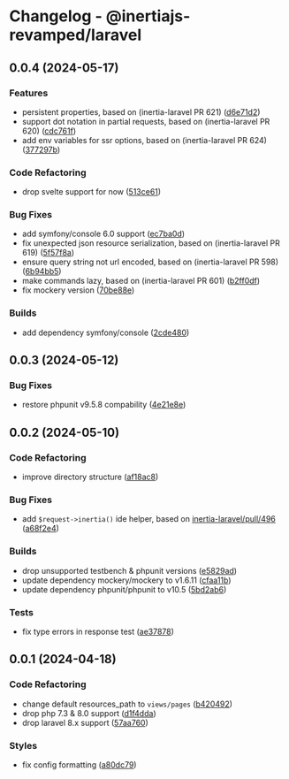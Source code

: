 # Changelog - @inertiajs-revamped/laravel

## 0.0.4 (2024-05-17)

### Features

- persistent properties, based on (inertia-laravel PR 621) ([d6e71d2](https://github.com/inertiajs-revamped/inertia/commit/d6e71d2))
- support dot notation in partial requests, based on (inertia-laravel PR 620) ([cdc761f](https://github.com/inertiajs-revamped/inertia/commit/cdc761f))
- add env variables for ssr options, based on (inertia-laravel PR 624) ([377297b](https://github.com/inertiajs-revamped/inertia/commit/377297b))

### Code Refactoring

- drop svelte support for now ([513ce61](https://github.com/inertiajs-revamped/inertia/commit/513ce61))

### Bug Fixes

- add symfony/console 6.0 support ([ec7ba0d](https://github.com/inertiajs-revamped/inertia/commit/ec7ba0d))
- fix unexpected json resource serialization, based on (inertia-laravel PR 619) ([5f57f8a](https://github.com/inertiajs-revamped/inertia/commit/5f57f8a))
- ensure query string not url encoded, based on (inertia-laravel PR 598) ([6b94bb5](https://github.com/inertiajs-revamped/inertia/commit/6b94bb5))
- make commands lazy, based on (inertia-laravel PR 601) ([b2ff0df](https://github.com/inertiajs-revamped/inertia/commit/b2ff0df))
- fix mockery version ([70be88e](https://github.com/inertiajs-revamped/inertia/commit/70be88e))

### Builds

- add dependency symfony/console ([2cde480](https://github.com/inertiajs-revamped/inertia/commit/2cde480))

## 0.0.3 (2024-05-12)

### Bug Fixes

- restore phpunit v9.5.8 compability ([4e21e8e](https://github.com/inertiajs-revamped/inertia/commit/4e21e8e))

## 0.0.2 (2024-05-10)

### Code Refactoring

- improve directory structure ([af18ac8](https://github.com/inertiajs-revamped/inertia/commit/af18ac8))

### Bug Fixes

- add `$request->inertia()` ide helper, based on [inertia-laravel/pull/496](https://github.com/inertiajs/inertia-laravel/pull/496) ([a68f2e4](https://github.com/inertiajs-revamped/inertia/commit/a68f2e4))

### Builds

- drop unsupported testbench & phpunit versions ([e5829ad](https://github.com/inertiajs-revamped/inertia/commit/e5829ad))
- update dependency mockery/mockery to v1.6.11 ([cfaa11b](https://github.com/inertiajs-revamped/inertia/commit/cfaa11b))
- update dependency phpunit/phpunit to v10.5 ([5bd2ab6](https://github.com/inertiajs-revamped/inertia/commit/5bd2ab6))

### Tests

- fix type errors in response test ([ae37878](https://github.com/inertiajs-revamped/inertia/commit/ae37878))

## 0.0.1 (2024-04-18)

### Code Refactoring

- change default resources_path to `views/pages` ([b420492](https://github.com/inertiajs-revamped/inertia/commit/b420492))
- drop php 7.3 & 8.0 support ([d1f4dda](https://github.com/inertiajs-revamped/inertia/commit/d1f4dda))
- drop laravel 8.x support ([57aa760](https://github.com/inertiajs-revamped/inertia/commit/57aa760))

### Styles

- fix config formatting ([a80dc79](https://github.com/inertiajs-revamped/inertia/commit/a80dc79))
